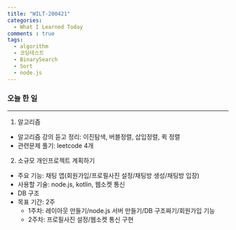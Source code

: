 ```yaml
---
title: "WILT-200421"
categories:
  - What I Learned Today
comments : true
tags:
  - algorithm
  - 코딩테스트
  - BinarySearch
  - Sort
  - node.js
---
```


### 오늘 한 일
----
1. 알고리즘
  - 알고리즘 강의 듣고 정리: 이진탐색, 버블정렬, 삽입정렬, 퀵 정렬
  - 관련문제 풀기: leetcode 4개 <br>

2. 소규모 개인프로젝트 계획하기
  - 주요 기능: 채팅 앱(회원가입/프로필사진 설정/채팅방 생성/채팅방 입장)
  - 사용할 기술: node.js, kotlin, 웹소켓 통신
  - DB 구조
  - 목표 기간: 2주
    - 1주차: 레이아웃 만들기/node.js 서버 만들기/DB 구조짜기/회원가입 기능
    - 2주차: 프로필사진 설정/웹소켓 통신 구현
    

    



